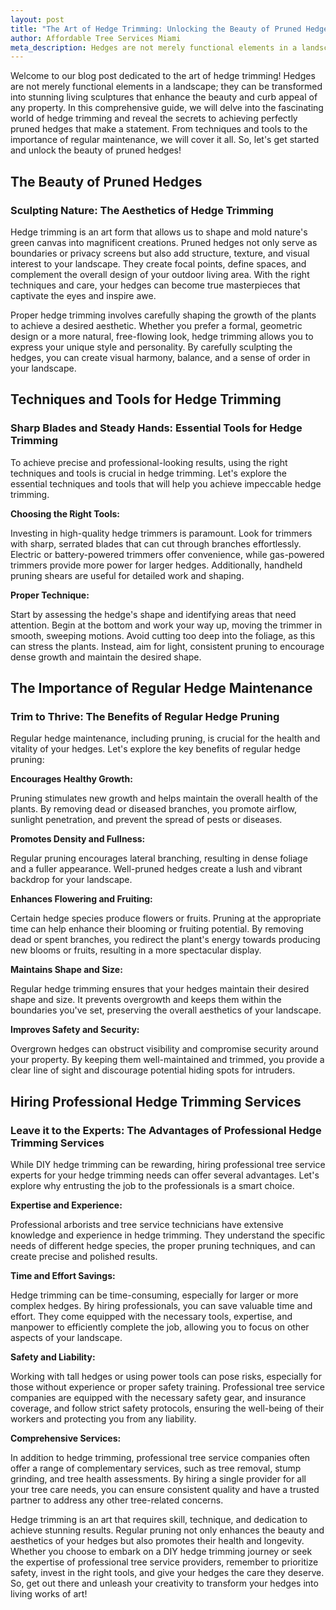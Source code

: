 ```yaml
---
layout: post
title: "The Art of Hedge Trimming: Unlocking the Beauty of Pruned Hedges"
author: Affordable Tree Services Miami
meta_description: Hedges are not merely functional elements in a landscape; they can be transformed into stunning living sculptures that enhance the beauty and curb appeal of any property.
---
```


Welcome to our blog post dedicated to the art of hedge trimming! Hedges are not merely functional elements in a landscape; they can be transformed into stunning living sculptures that enhance the beauty and curb appeal of any property. In this comprehensive guide, we will delve into the fascinating world of hedge trimming and reveal the secrets to achieving perfectly pruned hedges that make a statement. From techniques and tools to the importance of regular maintenance, we will cover it all. So, let's get started and unlock the beauty of pruned hedges!

## The Beauty of Pruned Hedges
### Sculpting Nature: The Aesthetics of Hedge Trimming
Hedge trimming is an art form that allows us to shape and mold nature's green canvas into magnificent creations. Pruned hedges not only serve as boundaries or privacy screens but also add structure, texture, and visual interest to your landscape. They create focal points, define spaces, and complement the overall design of your outdoor living area. With the right techniques and care, your hedges can become true masterpieces that captivate the eyes and inspire awe.

Proper hedge trimming involves carefully shaping the growth of the plants to achieve a desired aesthetic. Whether you prefer a formal, geometric design or a more natural, free-flowing look, hedge trimming allows you to express your unique style and personality. By carefully sculpting the hedges, you can create visual harmony, balance, and a sense of order in your landscape.

## Techniques and Tools for Hedge Trimming
### Sharp Blades and Steady Hands: Essential Tools for Hedge Trimming
To achieve precise and professional-looking results, using the right techniques and tools is crucial in hedge trimming. Let's explore the essential techniques and tools that will help you achieve impeccable hedge trimming.

**Choosing the Right Tools:**

Investing in high-quality hedge trimmers is paramount. Look for trimmers with sharp, serrated blades that can cut through branches effortlessly. Electric or battery-powered trimmers offer convenience, while gas-powered trimmers provide more power for larger hedges. Additionally, handheld pruning shears are useful for detailed work and shaping.

**Proper Technique:**

Start by assessing the hedge's shape and identifying areas that need attention. Begin at the bottom and work your way up, moving the trimmer in smooth, sweeping motions. Avoid cutting too deep into the foliage, as this can stress the plants. Instead, aim for light, consistent pruning to encourage dense growth and maintain the desired shape.

## The Importance of Regular Hedge Maintenance
### Trim to Thrive: The Benefits of Regular Hedge Pruning
Regular hedge maintenance, including pruning, is crucial for the health and vitality of your hedges. Let's explore the key benefits of regular hedge pruning:

**Encourages Healthy Growth:**

Pruning stimulates new growth and helps maintain the overall health of the plants. By removing dead or diseased branches, you promote airflow, sunlight penetration, and prevent the spread of pests or diseases.

**Promotes Density and Fullness:**

Regular pruning encourages lateral branching, resulting in dense foliage and a fuller appearance. Well-pruned hedges create a lush and vibrant backdrop for your landscape.

**Enhances Flowering and Fruiting:**

Certain hedge species produce flowers or fruits. Pruning at the appropriate time can help enhance their blooming or fruiting potential. By removing dead or spent branches, you redirect the plant's energy towards producing new blooms or fruits, resulting in a more spectacular display.

**Maintains Shape and Size:**

Regular hedge trimming ensures that your hedges maintain their desired shape and size. It prevents overgrowth and keeps them within the boundaries you've set, preserving the overall aesthetics of your landscape.

**Improves Safety and Security:**

Overgrown hedges can obstruct visibility and compromise security around your property. By keeping them well-maintained and trimmed, you provide a clear line of sight and discourage potential hiding spots for intruders.

## Hiring Professional Hedge Trimming Services
### Leave it to the Experts: The Advantages of Professional Hedge Trimming Services
While DIY hedge trimming can be rewarding, hiring professional tree service experts for your hedge trimming needs can offer several advantages. Let's explore why entrusting the job to the professionals is a smart choice.

**Expertise and Experience:**

Professional arborists and tree service technicians have extensive knowledge and experience in hedge trimming. They understand the specific needs of different hedge species, the proper pruning techniques, and can create precise and polished results.

**Time and Effort Savings:**

Hedge trimming can be time-consuming, especially for larger or more complex hedges. By hiring professionals, you can save valuable time and effort. They come equipped with the necessary tools, expertise, and manpower to efficiently complete the job, allowing you to focus on other aspects of your landscape.

**Safety and Liability:**

Working with tall hedges or using power tools can pose risks, especially for those without experience or proper safety training. Professional tree service companies are equipped with the necessary safety gear, and insurance coverage, and follow strict safety protocols, ensuring the well-being of their workers and protecting you from any liability.

**Comprehensive Services:**

In addition to hedge trimming, professional tree service companies often offer a range of complementary services, such as tree removal, stump grinding, and tree health assessments. By hiring a single provider for all your tree care needs, you can ensure consistent quality and have a trusted partner to address any other tree-related concerns.

Hedge trimming is an art that requires skill, technique, and dedication to achieve stunning results. Regular pruning not only enhances the beauty and aesthetics of your hedges but also promotes their health and longevity. Whether you choose to embark on a DIY hedge trimming journey or seek the expertise of professional tree service providers, remember to prioritize safety, invest in the right tools, and give your hedges the care they deserve. So, get out there and unleash your creativity to transform your hedges into living works of art!